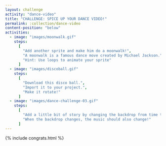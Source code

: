 ```yaml
---
layout: challenge
activity: "dance-video"
title: "CHALLENGE: SPICE UP YOUR DANCE VIDEO!"
permalink: :collection/dance-video
content-position: "below"
activities:
  - image: "images/moonwalk.gif"
    steps:
      [
        "Add another sprite and make him do a moonwalk!",
        "A moonwalk is a famous dance move created by Michael Jackson.",
        "Hint: Use loops to animate your sprite"
      ]
  - image: "images/discoball.gif"
    steps:
      [
        "Download this disco ball.",
        "Import it to your project.",
        "Make it rotate!"
      ]
  - image: "images/dance-challenge-03.gif"
    steps:
      [
        "Add a little bit of story by changing the backdrop from time to time.",
        "When the backdrop changes, the music should also change!"
      ]
---
```

{% include congrats.html %}
